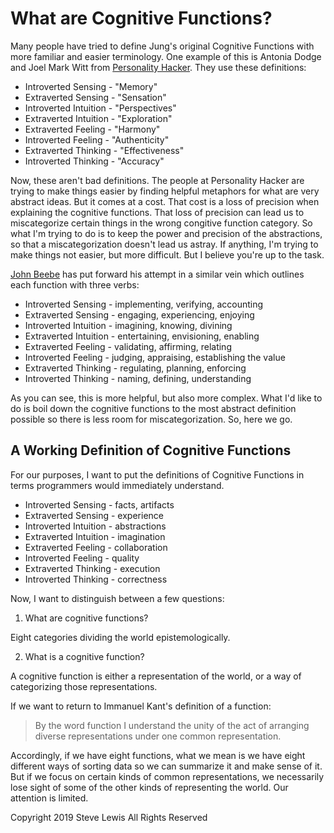 # What are Cognitive Functions?

Many people have tried to define Jung's original Cognitive Functions with more familiar and easier terminology. One example of this is Antonia Dodge and Joel Mark Witt from [Personality Hacker](https://personalityhacker.com/nicknames-for-8-jungian-cognitive-functions/). They use these definitions:

* Introverted Sensing - "Memory"
* Extraverted Sensing - "Sensation"
* Introverted Intuition - "Perspectives"
* Extraverted Intuition - "Exploration"
* Extraverted Feeling - "Harmony"
* Introverted Feeling - "Authenticity"
* Extraverted Thinking - "Effectiveness"
* Introverted Thinking - "Accuracy"

Now, these aren't bad definitions. The people at Personality Hacker are trying to make things easier by finding helpful metaphors for what are very abstract ideas. But it comes at a cost. That cost is a loss of precision when explaining the cognitive functions. That loss of precision can lead us to miscategorize certain things in the wrong congitive function category. So what I'm trying to do is to keep the power and precision of the abstractions, so that a miscategorization doesn't lead us astray. If anything, I'm trying to make things not easier, but more difficult. But I believe you're up to the task.

[John Beebe](https://www.amazon.com/Energies-Patterns-Psychological-Type-Beebe/dp/1138922285) has put forward his attempt in a similar vein which outlines each function with three verbs:

* Introverted Sensing - implementing, verifying, accounting
* Extraverted Sensing - engaging, experiencing, enjoying
* Introverted Intuition - imagining, knowing, divining
* Extraverted Intuition - entertaining, envisioning, enabling
* Extraverted Feeling - validating, affirming, relating
* Introverted Feeling - judging, appraising, establishing the value
* Extraverted Thinking - regulating, planning, enforcing
* Introverted Thinking - naming, defining, understanding

As you can see, this is more helpful, but also more complex. What I'd like to do is boil down the cognitive functions to the most abstract definition possible so there is less room for miscategorization. So, here we go.

## A Working Definition of Cognitive Functions

For our purposes, I want to put the definitions of Cognitive Functions in terms programmers would immediately understand.

* Introverted Sensing - facts, artifacts
* Extraverted Sensing - experience
* Introverted Intuition - abstractions
* Extraverted Intuition - imagination
* Extraverted Feeling - collaboration
* Introverted Feeling - quality
* Extraverted Thinking - execution
* Introverted Thinking - correctness

Now, I want to distinguish between a few questions:

1. What are cognitive functions?

Eight categories dividing the world epistemologically.

2. What is a cognitive function?

A cognitive function is either a representation of the world, or a way of categorizing those representations.


If we want to return to Immanuel Kant's definition of a function:

> By the word function I understand the unity of the act of arranging diverse representations under one common representation.

Accordingly, if we have eight functions, what we mean is we have eight different ways of sorting data so we can summarize it and make sense of it. But if we focus on certain kinds of common representations, we necessarily lose sight of some of the other kinds of representing the world. Our attention is limited.



<!--
## Cognitive Functions as Relational Categories

Cognitive functions describe relationships, so that we can focus on the relationship, not necessarily on the thing at each end of the relationship. To categorize things isn't really that interesting. It's only when we examine the things in relationships that things truly get interesting. Here they are, in the most abstract form possible:

Two functions for interacting with the world, and navigating within that world -

1. Between two concrete objects. (Extraverted Thinking - Te)
1. Between two people, not including yourself. (Extraverted Feeling - Fe)

Two functions for decision-making -

1. Between two abstract objects, not people. (Introverted Thinking - Ti)
1. Between a thing, idea or person and yourself. (Introverted Feeling - Fi)

Two functions for attending to the world -

1. Between you and the physical world. (Extraverted Sensing - Se)
1. Between you and the abstract world. (Extraverted Intuition - Ne)

Two functions for storing and retrieving knowledge -

1. Between you and the things that happen in the physical, concrete world. (Introverted Sensing - Si)
1. Between you and the things that happen in the abstract world. (Introverted Intuition - Ni)

As you can see, these are very, very, very abstract categories. But I believe that abstraction is necessary in order to properly categorize the world within and around us. It is much easier to find your way out of being lost if your categories are as precise as you can get them.


### Cognitive Functions as a Higher-Order Logic

As you can see, these are very, very, very abstract categories. They get their power from being abstract. I've really tried to boil away any unnecessary part to get to the essence and power of cognitive functions, so that we can apply them to the field of software development. For now, the definitions above are too abstract to understand without several examples, so let me describe in terms of pathfinding, since that, ultimately, is why we're here:

1. Introverted Intuition (Ni) - old abstract paths (abstractions/patterns)
1. Introverted Sensing (Si) - old concrete paths (artifacts)
1. Extraverted Intuition (Ne) - new abstract paths (path generation)
1. Extraverted Sensing (Se) - new concrete paths (facts/events)

1. Introverted Thinking (Ti) - choosing paths based on logic
1. Introverted Feeling (Fi) - choosing paths based on value
1. Extraverted Thinking (Te) - choosing paths based on practicality
1. Extraverted Feeling (Fe) - choosing paths based on collaboration

Again, these are not definitions for the cognitive functions themselves. But they act as a representative sample of aspects we find within a software project that puts a little more meat on the bones of the actual definitions.


## Pathfinding and Tradeoffs

Okay, so what? How do these categories help us choose a path? There are two primary problems when choosing a path. First, you can choose a path and not be flexible enough to change it. Second, you can bounce around between paths so often you don't actually get anywhere. You need something to let you know which path you have chosen, and which path you've not chosen. These categories can tell you those things because also have relationships between each other, such that they define a set of tradeoffs that we don't always notice:

There are several kinds of tradeoffs we can encounter. We should be aware about them and notice what we may be giving up when we depend on one function too much, to the detriment of our projects.

1. Ti/Fi - Systematic/Experiential
1. Ti/Fe - Logical/Communal
1. Te/Fi - Practical/Moral
1. Te/Ti - Particular/Universal
1. Fe/Fi - Individual/Communal
1. Fe/Te - Communal/Practical

There are two other axes that have to do with the data that we deal with:

1. Ni/Si - Abstract knowledge/concrete knowledge
1. Ne/Se - Abstract world/concrete world
1. Ni/Se - Abstract knowledge/concrete world
1. Ne/Si - Abstract world/concrete knowledge

These tradeoffs, when made conscious and explicit, help us to figure out which path we've chosen by our decisions, and which kinds of things we have prioritized.


-->



Copyright 2019 Steve Lewis All Rights Reserved
